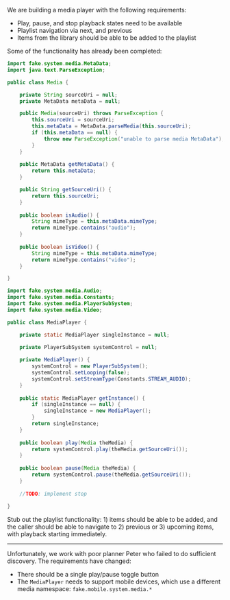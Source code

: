 We are building a media player with the following requirements:
- Play, pause, and stop playback states need to be available
- Playlist navigation via next, and previous
- Items from the library should be able to be added to the playlist

Some of the functionality has already been completed:

```java
import fake.system.media.MetaData;
import java.text.ParseException;

public class Media {

    private String sourceUri = null;
    private MetaData metaData = null;

    public Media(sourceUri) throws ParseException {
        this.sourceUri = sourceUri;
        this.metaData = MetaData.parseMedia(this.sourceUri);
        if (this.metaData == null) {
            throw new ParseException("unable to parse media MetaData");
        }
    }
    
    public MetaData getMetaData() {
        return this.metaData;
    }

    public String getSourceUri() {
        return this.sourceUri;
    }
    
    public boolean isAudio() {
        String mimeType = this.metaData.mimeType;
        return mimeType.contains("audio");
    }
    
    public boolean isVideo() {
        String mimeType = this.metaData.mimeType;
        return mimeType.contains("video");
    }

}
```

```java
import fake.system.media.Audio;
import fake.system.media.Constants;
import fake.system.media.PlayerSubSystem;
import fake.system.media.Video;

public class MediaPlayer {

    private static MediaPlayer singleInstance = null;
    
    private PlayerSubSystem systemControl = null;

    private MediaPlayer() {
        systemControl = new PlayerSubSystem();
        systemControl.setLooping(false);
        systemControl.setStreamType(Constants.STREAM_AUDIO);
    }
    
    public static MediaPlayer getInstance() {
        if (singleInstance == null) {
            singleInstance = new MediaPlayer();
        }
        return singleInstance;
    }
    
    public boolean play(Media theMedia) {
        return systemControl.play(theMedia.getSourceUri());
    }
    
    public boolean pause(Media theMedia) {
        return systemControl.pause(theMedia.getSourceUri());
    }
    
    //TODO: implement stop
    
}
```

Stub out the playlist functionality: 1) items should be able to be added,
and the caller should be able to navigate to 2) previous or 3) upcoming items,
with playback starting immediately.

***

Unfortunately, we work with poor planner Peter who failed to do sufficient discovery.
The requirements have changed:
- There should be a single play/pause toggle button
- The `MediaPlayer` needs to support mobile devices, which use a different media namespace: `fake.mobile.system.media.*`
